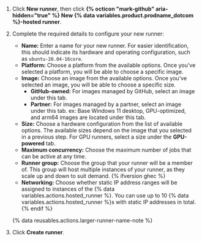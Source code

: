 1. Click **New runner**, then click **{% octicon "mark-github" aria-hidden="true" %} New {% data variables.product.prodname_dotcom %}-hosted runner**.
1. Complete the required details to configure your new runner:

    * **Name:** Enter a name for your new runner. For easier identification, this should indicate its hardware and operating configuration, such as `ubuntu-20.04-16core`.
    * **Platform:** Choose a platform from the available options. Once you've selected a platform, you will be able to choose a specific image.
    * **Image:** Choose an image from the available options. Once you've selected an image, you will be able to choose a specific size.
      * **GitHub-owned:** For images managed by GitHub, select an image under this tab.
      * **Partner:** For images managed by a partner, select an image under this tab. ex: Base Windows 11 desktop, GPU-optimized, and arm64 images are located under this tab.
    * **Size:** Choose a hardware configuration from the list of available options. The available sizes depend on the image that you selected in a previous step. For GPU runners, select a size under the **GPU-powered** tab.
    * **Maximum concurrency:** Choose the maximum number of jobs that can be active at any time.
    * **Runner group:** Choose the group that your runner will be a member of. This group will host multiple instances of your runner, as they scale up and down to suit demand. {% ifversion ghec %}
    * **Networking:** Choose whether static IP address ranges will be assigned to instances of the {% data variables.actions.hosted_runner %}. You can use up to 10 {% data variables.actions.hosted_runner %}s with static IP addresses in total. {% endif %}

    {% data reusables.actions.larger-runner-name-note %}

1. Click **Create runner**.
